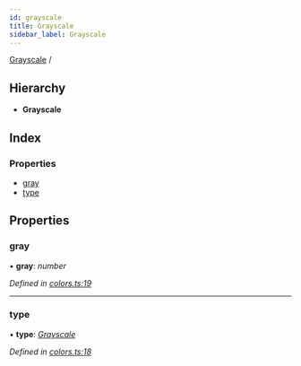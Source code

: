 ```yaml
---
id: grayscale
title: Grayscale
sidebar_label: Grayscale
---
```


[Grayscale](grayscale.md) /

## Hierarchy

* **Grayscale**

## Index

### Properties

* [gray](grayscale.md#gray)
* [type](grayscale.md#type)

## Properties

###  gray

• **gray**: *number*

*Defined in [colors.ts:19](https://github.com/Hopding/pdf-lib/blob/14e8645/src/api/colors.ts#L19)*

___

###  type

• **type**: *[Grayscale](../enums/colortypes.md#grayscale)*

*Defined in [colors.ts:18](https://github.com/Hopding/pdf-lib/blob/14e8645/src/api/colors.ts#L18)*
